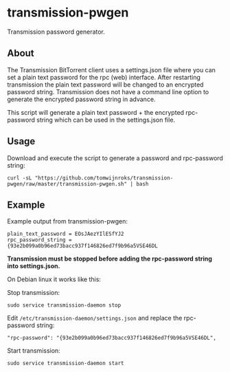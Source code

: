 # transmission-pwgen
Transmission password generator.

## About
The Transmission BitTorrent client uses a settings.json file where you can set a plain text password for the rpc (web) interface. After restarting transmission the plain text password will be changed to an encrypted password string. Transmission does not have a command line option to generate the encrypted password string in advance.

This script will generate a plain text password + the encrypted rpc-password string which can be used in the settings.json file.

## Usage
Download and execute the script to generate a password and rpc-password string:
```
curl -sL "https://github.com/tomwijnroks/transmission-pwgen/raw/master/transmission-pwgen.sh" | bash
```

## Example
Example output from transmission-pwgen:
```
plain_text_password = EOsJAezYIlESfYJ2
rpc_password_string = {93e2b099a0b96ed73bacc937f146826ed7f9b96a5VSE46DL
```
**Transmission must be stopped before adding the rpc-password string into settings.json.**

On Debian linux it works like this:

Stop transmission:
```
sudo service transmission-daemon stop
```
Edit `/etc/transmission-daemon/settings.json` and replace the rpc-password string:
```
"rpc-password": "{93e2b099a0b96ed73bacc937f146826ed7f9b96a5VSE46DL",
```
Start transmission:
```
sudo service transmission-daemon start
```
